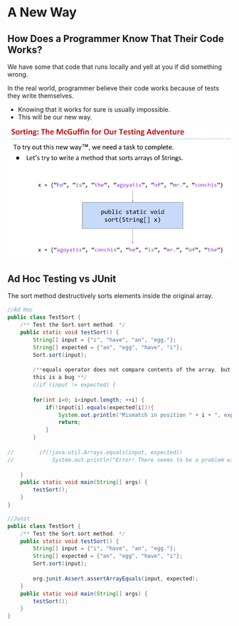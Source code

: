 # A New Way

## How Does a Programmer Know That Their Code Works?

We have some that code that runs locally and yell at you if did something wrong.

In the real world, programmer believe their code works because of tests they write themselves.

- Knowing that it works for sure is usually impossible.
- This will be our new way.

![image-20210730215050158](images/image-20210730215050158.png)

## Ad Hoc Testing vs JUnit

The sort method destructively sorts elements inside the original array.

```java
//Ad Hoc
public class TestSort {
    /** Test the Sort.sort method. */
    public static void testSort() {
        String[] input = {"i", "have", "an", "egg."};
        String[] expected = {"an", "egg", "have", "i"};
        Sort.sort(input);

        /**equals operator does not compare contents of the array, but the addresses of the array.
        this is a bug **/
        //if (input != expected) {

        for(int i=0; i<input.length; ++i) {
            if(!input[i].equals(expected[i])){
                System.out.println("Mismatch in position " + i + ", expected: " + expected[i] + ", but got: " + input[i]);
                return;
            }
        }

//        if(!java.util.Arrays.equals(input, expected))
//            System.out.println("Error! There seems to be a problem with Sort.sort.");

    }
    public static void main(String[] args) {
        testSort();
    }
}

```

```java
//Junit
public class TestSort {
    /** Test the Sort.sort method. */
    public static void testSort() {
        String[] input = {"i", "have", "an", "egg."};
        String[] expected = {"an", "egg", "have", "i"};
        Sort.sort(input);

        org.junit.Assert.assertArrayEquals(input, expected);
    }
    public static void main(String[] args) {
        testSort();
    }
}

```

